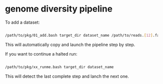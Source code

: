 # genome diversity pipeline

To add a dataset:

```bash

/path/to/pkg/01_add.bash target_dir dataset_name /path/to/reads.[12].fastq.gz

```

This will automatically copy and launch the pipeline step by step.


If you want to continue a halted run:

```bash

/path/to/pkg/xx_runme.bash target_dir dataset_name

```

This will detect the last complete step and lanch the next one.

